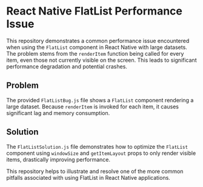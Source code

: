 # React Native FlatList Performance Issue

This repository demonstrates a common performance issue encountered when using the `FlatList` component in React Native with large datasets. The problem stems from the `renderItem` function being called for every item, even those not currently visible on the screen.  This leads to significant performance degradation and potential crashes.

## Problem
The provided `FlatListBug.js` file shows a `FlatList` component rendering a large dataset.  Because `renderItem` is invoked for each item, it causes significant lag and memory consumption.

## Solution
The `FlatListSolution.js` file demonstrates how to optimize the `FlatList` component using `windowSize` and `getItemLayout` props to only render visible items, drastically improving performance.

This repository helps to illustrate and resolve one of the more common pitfalls associated with using FlatList in React Native applications.